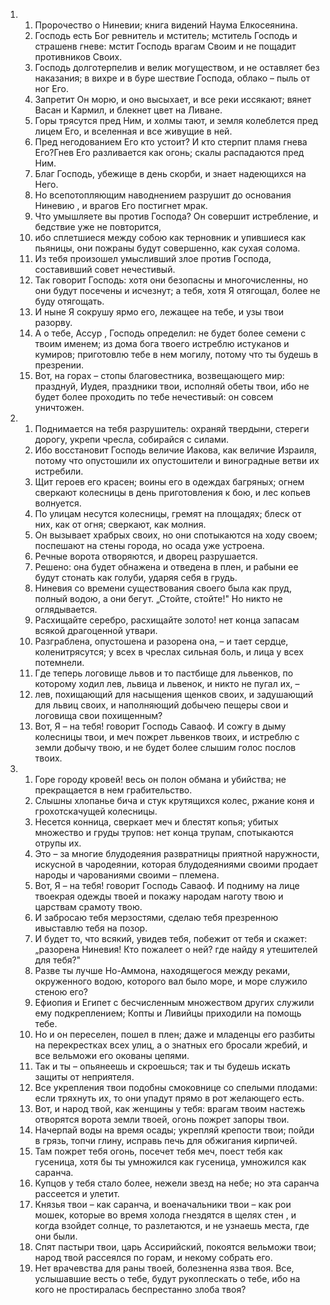 <ol>
  <li>
    <ol>
      <li>Пророчество о Ниневии; книга видений Наума Елкосеянина.</li>
      <li>Господь есть Бог ревнитель и мститель; мститель Господь и страшенв гневе: мстит Господь врагам Своим и не пощадит противников Своих.</li>
      <li>Господь долготерпелив и велик могуществом, и не оставляет без наказания; в вихре и в буре шествие Господа, облако – пыль от ног Его.</li>
      <li>Запретит Он морю, и оно высыхает, и все реки иссякают; вянет Васан и Кармил, и блекнет цвет на Ливане.</li>
      <li>Горы трясутся пред Ним, и холмы тают, и земля колеблется пред лицем Его, и вселенная и все живущие в ней.</li>
      <li>Пред негодованием Его кто устоит? И кто стерпит пламя гнева Его?Гнев Его разливается как огонь; скалы распадаются пред Ним.</li>
      <li>Благ Господь, убежище в день скорби, и знает надеющихся на Него.</li>
      <li>Но всепотопляющим наводнением разрушит до основания Ниневию , и врагов Его постигнет мрак.</li>
      <li>Что умышляете вы против Господа? Он совершит истребление, и бедствие уже не повторится,</li>
      <li>ибо сплетшиеся между собою как терновник и упившиеся как пьяницы, они пожраны будут совершенно, как сухая солома.</li>
      <li>Из тебя произошел умысливший злое против Господа, составивший совет нечестивый.</li>
      <li>Так говорит Господь: хотя они безопасны и многочисленны, но они будут посечены и исчезнут; а тебя, хотя Я отягощал, более не буду отягощать.</li>
      <li>И ныне Я сокрушу ярмо его, лежащее на тебе, и узы твои разорву.</li>
      <li>А о тебе, Ассур , Господь определил: не будет более семени с твоим именем; из дома бога твоего истреблю истуканов и кумиров; приготовлю тебе в нем могилу, потому что ты будешь в презрении.</li>
      <li>Вот, на горах – стопы благовестника, возвещающего мир: празднуй, Иудея, праздники твои, исполняй обеты твои, ибо не будет более проходить по тебе нечестивый: он совсем уничтожен.</li>
    </ol>
  </li>
  <li>
    <ol>
      <li>Поднимается на тебя разрушитель: охраняй твердыни, стереги дорогу, укрепи чресла, собирайся с силами.</li>
      <li>Ибо восстановит Господь величие Иакова, как величие Израиля, потому что опустошили их опустошители и виноградные ветви их истребили.</li>
      <li>Щит героев его красен; воины его в одеждах багряных; огнем сверкают колесницы в день приготовления к бою, и лес копьев волнуется.</li>
      <li>По улицам несутся колесницы, гремят на площадях; блеск от них, как от огня; сверкают, как молния.</li>
      <li>Он вызывает храбрых своих, но они спотыкаются на ходу своем; поспешают на стены города, но осада уже устроена.</li>
      <li>Речные ворота отворяются, и дворец разрушается.</li>
      <li>Решено: она будет обнажена и отведена в плен, и рабыни ее будут стонать как голуби, ударяя себя в грудь.</li>
      <li>Ниневия со времени существования своего была как пруд, полный водою, а они бегут. „Стойте, стойте!" Но никто не оглядывается.</li>
      <li>Расхищайте серебро, расхищайте золото! нет конца запасам всякой драгоценной утвари.</li>
      <li>Разграблена, опустошена и разорена она, – и тает сердце, коленитрясутся; у всех в чреслах сильная боль, и лица у всех потемнели.</li>
      <li>Где теперь логовище львов и то пастбище для львенков, по которому ходил лев, львица и львенок, и никто не пугал их, –</li>
      <li>лев, похищающий для насыщения щенков своих, и задушающий для львиц своих, и наполняющий добычею пещеры свои и логовища свои похищенным?</li>
      <li>Вот, Я – на тебя! говорит Господь Саваоф. И сожгу в дыму колесницы твои, и меч пожрет львенков твоих, и истреблю с земли добычу твою, и не будет более слышим голос послов твоих.</li>
    </ol>
  </li>
  <li>
    <ol>
      <li>Горе городу кровей! весь он полон обмана и убийства; не прекращается в нем грабительство.</li>
      <li>Слышны хлопанье бича и стук крутящихся колес, ржание коня и грохотскачущей колесницы.</li>
      <li>Несется конница, сверкает меч и блестят копья; убитых множество и груды трупов: нет конца трупам, спотыкаются отрупы их.</li>
      <li>Это – за многие блудодеяния развратницы приятной наружности, искусной в чародеянии, которая блудодеяниями своими продает народы и чарованиями своими – племена.</li>
      <li>Вот, Я – на тебя! говорит Господь Саваоф. И подниму на лице твоекрая одежды твоей и покажу народам наготу твою и царствам срамоту твою.</li>
      <li>И забросаю тебя мерзостями, сделаю тебя презренною ивыставлю тебя на позор.</li>
      <li>И будет то, что всякий, увидев тебя, побежит от тебя и скажет: „разорена Ниневия! Кто пожалеет о ней? где найду я утешителей для тебя?"</li>
      <li>Разве ты лучше Но-Аммона, находящегося между реками, окруженного водою, которого вал было море, и море служило стеною его?</li>
      <li>Ефиопия и Египет с бесчисленным множеством других служили ему подкреплением; Копты и Ливийцы приходили на помощь тебе.</li>
      <li>Но и он переселен, пошел в плен; даже и младенцы его разбиты на перекрестках всех улиц, а о знатных его бросали жребий, и все вельможи его окованы цепями.</li>
      <li>Так и ты – опьянеешь и скроешься; так и ты будешь искать защиты от неприятеля.</li>
      <li>Все укрепления твои подобны смоковнице со спелыми плодами: если тряхнуть их, то они упадут прямо в рот желающего есть.</li>
      <li>Вот, и народ твой, как женщины у тебя: врагам твоим настежь отворятся ворота земли твоей, огонь пожрет запоры твои.</li>
      <li>Начерпай воды на время осады; укрепляй крепости твои; пойди в грязь, топчи глину, исправь печь для обжигания кирпичей.</li>
      <li>Там пожрет тебя огонь, посечет тебя меч, поест тебя как гусеница, хотя бы ты умножился как гусеница, умножился как саранча.</li>
      <li>Купцов у тебя стало более, нежели звезд на небе; но эта саранча рассеется и улетит.</li>
      <li>Князья твои – как саранча, и военачальники твои – как рои мошек, которые во время холода гнездятся в щелях стен , и когда взойдет солнце, то разлетаются, и не узнаешь места, где они были.</li>
      <li>Спят пастыри твои, царь Ассирийский, покоятся вельможи твои; народ твой рассеялся по горам, и некому собрать его.</li>
      <li>Нет врачевства для раны твоей, болезненна язва твоя. Все, услышавшие весть о тебе, будут рукоплескать о тебе, ибо на кого не простиралась беспрестанно злоба твоя?</li>
    </ol>
  </li>
</ol>